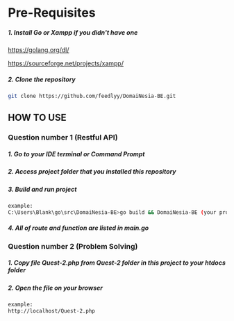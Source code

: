 # Pre-Requisites

##### 1. Install Go or Xampp if you didn't have one

https://golang.org/dl/

https://sourceforge.net/projects/xampp/

##### 2. Clone the repository

```bash
git clone https://github.com/feedlyy/DomaiNesia-BE.git
```

## HOW TO USE

### Question number 1 (Restful API)

##### 1. Go to your IDE terminal or Command Prompt
##### 2. Access project folder that you installed this repository
##### 3. Build and run project
```bash
example:
C:\Users\Blank\go\src\DomaiNesia-BE>go build && DomaiNesia-BE (your project folder)
```
##### 4. All of route and function are listed in main.go

### Question number 2 (Problem Solving)

##### 1. Copy file Quest-2.php from Quest-2 folder in this project to your htdocs folder
##### 2. Open the file on your browser
```bash
example:
http://localhost/Quest-2.php
```